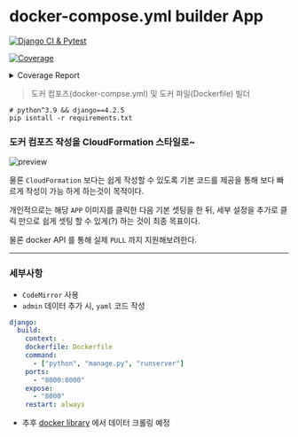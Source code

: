 # docker-compose.yml builder App
[![Django CI & Pytest](https://github.com/CodeMath/DockerCompose_builder/actions/workflows/Pytest_build.yml/badge.svg?branch=main)](https://github.com/CodeMath/DockerCompose_builder/actions/workflows/Pytest_build.yml)
<!-- Pytest Coverage Comment:Begin -->
<a href="https://github.com/CodeMath/DockerCompose_builder/blob/main/README.md"><img alt="Coverage" src="https://img.shields.io/badge/Coverage-100%25-brightgreen.svg" /></a><details><summary>Coverage Report </summary><table><tr><th>File</th><th>Stmts</th><th>Miss</th><th>Cover</th></tr><tbody><tr><td><b>TOTAL</b></td><td><b>133</b></td><td><b>0</b></td><td><b>100%</b></td></tr></tbody></table></details><!-- Pytest Coverage Comment:End -->



> 도커 컴포즈(docker-compse.yml) 및 도커 파일(Dockerfile) 빌더
```
# python^3.9 && django==4.2.5
pip isntall -r requirements.txt
```

### 도커 컴포즈 작성을 CloudFormation 스타일로~

![preview](https://github.com/CodeMath/DockerCompose_builder/assets/12072529/81e17c76-1896-4587-95cd-42850383cf84)

물론 `CloudFormation` 보다는 쉽게 작성할 수 있도록 기본 코드를 제공을 통해 보다 빠르게 작성이 가능 하게 하는것이 목적이다.

개인적으로는 해당 `APP` 이미지를 클릭한 다음 기본 셋팅을 한 뒤, 세부 설정을 추가로 클릭 만으로 쉽게 셋팅 할 수 있게(?) 하는 것이 최종 목표이다.

물론 docker API 를 통해 실제 `PULL` 까지 지원해보려한다.

* * *

### 세부사항

* `CodeMirror`  사용
* `admin` 데이터 추가 시, `yaml` 코드 작성
```yaml
django:
  build:
    context: .
    dockerfile: Dockerfile
    command:
      - ["python", "manage.py", "runserver"]
    ports:
      - "8000:8000"
    expose:
      - "8000"
    restart: always
```
* 추후 [docker library](https://github.com/docker-library/docs) 에서 데이터 크롤링 예정
